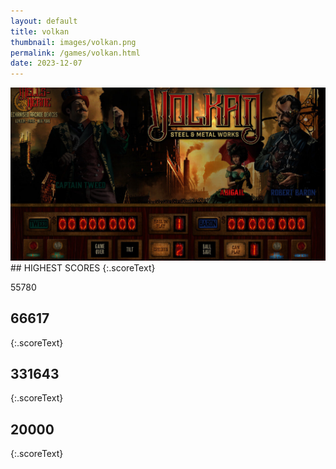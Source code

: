 ```yaml
---
layout: default
title: volkan
thumbnail: images/volkan.png
permalink: /games/volkan.html
date: 2023-12-07
---
```


<img src="../images/volkan.png" class="gameThumbnail img-fluid mx-auto align-middle">
## HIGHEST SCORES
{:.scoreText}

55780

## 66617
{:.scoreText}


## 331643
{:.scoreText}


## 20000
{:.scoreText}


